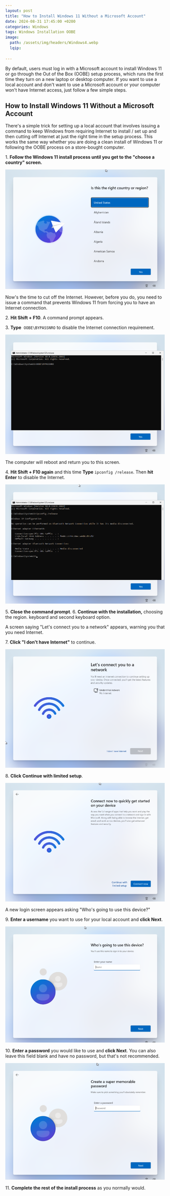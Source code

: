 ```yaml
---
layout: post
title: "How to Install Windows 11 Without a Microsoft Account"
date: 2024-08-31 17:45:00 +0200
categories: Windows
tags: Windows Installation OOBE
image:
  path: /assets/img/headers/Windows4.webp
  lqip: 

---
```


By default, users must log in with a Microsoft account to install Windows 11 or go through the Out of the Box (OOBE) setup process, which runs the first time they turn on a new laptop or desktop computer. If you want to use a local account and don't want to use a Microsoft account or your computer won't have Internet access, just follow a few simple steps.

## How to Install Windows 11 Without a Microsoft Account

There's a simple trick for setting up a local account that involves issuing a command to keep Windows from requiring Internet to install / set up and then cutting off Internet at just the right time in the setup process. This works the same way whether you are doing a clean install of Windows 11 or following the OOBE process on a store-bought computer.

1. **Follow the Windows 11 install process until you get to the "choose a country" screen.**

![OOBE1](/assets/img/posts/2024-08-31-OOBE/OOBE1.png)

Now's the time to cut off the Internet. However, before you do, you need to issue a command that prevents Windows 11 from forcing you to have an Internet connection.

2. **Hit Shift + F10**. A command prompt appears.

3. **Type**  `OOBE\BYPASSNRO` to disable the Internet connection requirement.

![OOBE2](/assets/img/posts/2024-08-31-OOBE/OOBE2.png)

The computer will reboot and return you to this screen.

4. **Hit Shift + F10 again** and this time **Type** `ipconfig /release`. Then **hit Enter** to disable the Internet.

![OOBE3](/assets/img/posts/2024-08-31-OOBE/OOBE3.png)

5. **Close the command prompt**.
6. **Continue with the installation,** choosing the region. keyboard and second keyboard option. 

A screen saying "Let's connect you to a network" appears, warning you that you need Internet.

7. **Click "I don't have Internet"** to continue.

![OOBE4](/assets/img/posts/2024-08-31-OOBE/OOBE4.png)

8. **Click Continue with limited setup**.

![OOBE5](/assets/img/posts/2024-08-31-OOBE/OOBE5.png)

A new login screen appears asking "Who's going to use this device?"

9. **Enter a username** you want to use for your local account and **click Next**.

![OOBE6](/assets/img/posts/2024-08-31-OOBE/OOBE6.png)

10. **Enter a password** you would like to use and **click Next**. You can also leave this field blank and have no password, but that's not recommended.

![OOBE7](/assets/img/posts/2024-08-31-OOBE/OOBE7.png)

11. **Complete the rest of the install process** as you normally would.